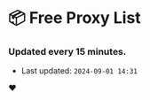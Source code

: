 # :package: Free Proxy List
### Updated every 15 minutes.

- Last updated: `2024-09-01 14:31`

:heart:
